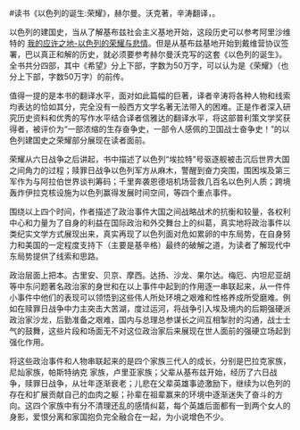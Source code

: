 \#读书《以色列的诞生:荣耀》，赫尔曼。沃克著，辛涛翻译，。

以色列的建国史，当从了解基布兹社会主义基地开始，这段历史可以参考阿里沙维特的
[我的应许之地-以色列的荣耀与悲情](http://blog.sina.com.cn/s/blog_3efd5a0701030m36.html)。但是从基布兹基地开始到戴维营协议签署，巴以真正和解的历史，就必须要参考赫尔曼沃克写的这套《以色列的诞生》。全书共分四部，其中《希望》分上下部，字数为50万字，可以认为是《荣耀》（也分上下部，字数50万字）的前传。

值得一提的是本书的翻译水平，面对如此篇幅的巨著，译者辛涛将各种人物和线索均表达的恰如其分，完全没有一般西方文学名著无法带入的困难。正是作者深入研究历史资料和优秀的写作水平结合译者信雅达的翻译水平，将这部普利策文学奖获得者，被评价为“一部浓缩的生存奋争史，一部令人感佩的卫国战士奋争史！”的以色列建国史之荣耀部分展现在读者面前。

荣耀从六日战争之后讲起，书中描述了以色列“埃拉特”号驱逐舰被击沉后世界大国之间角力的过程；赎罪日战争以色列军方从麻木，警醒到奋力突围，围困埃及第三军作为与阿拉伯世界谈判筹码；千里奔袭恩德培机场营救几百名以色列人质；跨境轰炸伊拉克核设施为以色列赢得发展时间空间，等四个重点事件。

围绕以上四个时间，作者描述了政治事件大国之间战略战术的抗衡和较量，各权利中心和力量为了自身的利益在国际政治和外交舞台上的纠葛，真实地将政治事件以类纪实文学方式展现出来，真实再现了以色列面对危如累卵的中东局势，在自身努力和美国的一定程度支持下（主要是基辛格）最终的破解之道，为读者了解现代中东局势提供了线索和思路。

政治层面上把本。古里安、贝京、摩西。达扬、沙龙、果尔达。梅厄、内坦尼亚胡等中东问题著名政治家的身世和在以上事件中起到的作用逐一串联起来，从一件件小事件中他们的表现可以领悟到这些伟人所处环境之艰难和性格养成所受磨难。例如在赎罪日战争中力主突击大苦湖，度过运河，将战争引入埃及境内的后期强硬派政治家沙龙，后勤准备之艰难，国内与总理总参谋长之间互相掣肘的沟通，战士士气的鼓舞，这些片段和场面无不对这位政治家后来展现在世人面前的强硬立场起到强化作用。

将这些政治事件和人物串联起来的是四个家族三代人的成长，分别是巴拉克家族，尼灿家族，帕斯特纳克
家族，卢里亚家族；父辈从基布兹开始，经历了六日战争，赎罪日战争，从壮年逐渐衰老；儿悲在父辈英雄事迹激励下，继续为以色列的存在和扩展贡献自己的血肉之躯；孙辈在祖辈赢来的环境中逐渐迷失了奋斗的方向。这四个家族中有分不清理还乱的感情纠葛，每个英雄后面都有一到两个女人的身影，爱恨分离和家国抱负完全融合在一起，为小说增色不少。




